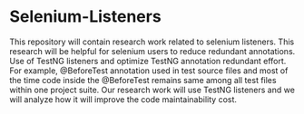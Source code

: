 # Selenium-Listeners
This repository will contain research work related to selenium listeners. This research will be helpful for selenium users to reduce redundant annotations. Use of TestNG listeners and optimize TestNG annotation redundant effort. For example, @BeforeTest annotation used in test source files and most of the time code inside the @BeforeTest remains same among all test files within one project suite. Our research work will use TestNG listeners and we will analyze how it will improve the code maintainability cost.
